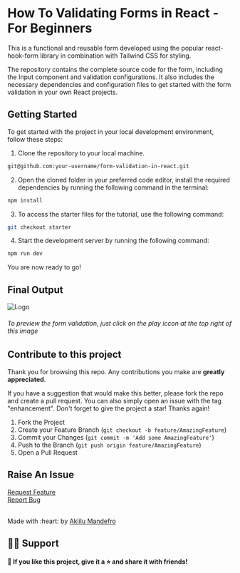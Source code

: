 
# How To Validating Forms in React - For Beginners

This is a functional and reusable form developed using the popular react-hook-form library in combination with Tailwind CSS for
styling.

The repository contains the complete source code for the form, including the Input component and validation configurations. It also includes the necessary dependencies and configuration files to get started with the form validation in
your own React projects.

<!-- PROJECT LOGO -->

## Getting Started

To get started with the project in your local development environment, follow
these steps:

1. Clone the repository to your local machine.

```bash
git@github.com:your-username/form-validation-in-react.git
```

2. Open the cloned folder in your preferred code editor, install the required
   dependencies by running the following command in the terminal:

```bash
npm install
```

3. To access the starter files for the tutorial, use the following command:

```bash
git checkout starter
```

4. Start the development server by running the following command:

```bash
npm run dev
```

You are now ready to go!

## Final Output
 <img src="https://i.imgur.com/7PmxPhY.gif" alt="Logo">
<h6> To preview the form validation, just click on the play iccon at the top right of this image </h6>

## Contribute to this project

Thank you for browsing this repo. Any contributions you make are **greatly
appreciated**.

If you have a suggestion that would make this better, please fork the repo and
create a pull request. You can also simply open an issue with the tag
"enhancement". Don't forget to give the project a star! Thanks again!

1. Fork the Project
2. Create your Feature Branch (`git checkout -b feature/AmazingFeature`)
3. Commit your Changes (`git commit -m 'Add some AmazingFeature'`)
4. Push to the Branch (`git push origin feature/AmazingFeature`)
5. Open a Pull Request

## Raise An Issue
  <p align="left">
    <a href="https://github.com/Aklilu-Mandefro/form-validation-in-react/issues">Request Feature</a><br>
    <a href="https://github.com/Aklilu-Mandefro/form-validation-in-react/issues">Report Bug</a>
  </p>
  
  <br>
Made with :heart: by <a href="https://github.com/Aklilu-Mandefro" target="_blank">Aklilu Mandefro</a>

## 🙋‍♂️  Support
#### 💙  If you like this project, give it a ⭐ and share it with friends!


